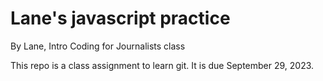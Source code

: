 # Lane's javascript practice

By Lane, Intro Coding for Journalists class

This repo is a class assignment to learn git. It is due September 29, 2023.
